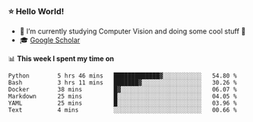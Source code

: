 ### ⭐️ Hello World!

<!--
**hologerry/hologerry** is a ✨ _special_ ✨ repository because its `README.md` (this file) appears on your GitHub profile.

Here are some ideas to get you started:

- 🔭 I’m currently working and studying on Computer Vision
- 🌱 I’m currently learning at Peking University
- 💬 Ask me about 
- 📫 How to reach me: E-mail
- 😄 Pronouns: he/his
- ⚡ Fun fact: Music is the Power
-->


- 🔭 I’m currently studying Computer Vision and doing some cool stuff 🤖
- 🎓 [Google Scholar](https://scholar.google.com/citations?user=3ykqW9wAAAAJ&hl=en)


📊 **This week I spent my time on**

<!--START_SECTION:waka-->

```text
Python        5 hrs 46 mins   █████████████▓░░░░░░░░░░░   54.80 %
Bash          3 hrs 11 mins   ███████▓░░░░░░░░░░░░░░░░░   30.26 %
Docker        38 mins         █▓░░░░░░░░░░░░░░░░░░░░░░░   06.07 %
Markdown      25 mins         █░░░░░░░░░░░░░░░░░░░░░░░░   04.05 %
YAML          25 mins         █░░░░░░░░░░░░░░░░░░░░░░░░   03.96 %
Text          4 mins          ░░░░░░░░░░░░░░░░░░░░░░░░░   00.66 %
```

<!--END_SECTION:waka-->

